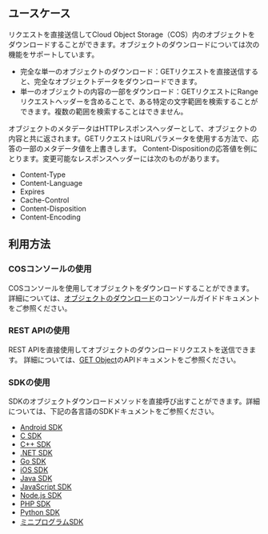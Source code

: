 ## ユースケース

リクエストを直接送信してCloud Object Storage（COS）内のオブジェクトをダウンロードすることができます。オブジェクトのダウンロードについては次の機能をサポートしています。

- 完全な単一のオブジェクトのダウンロード：GETリクエストを直接送信すると、完全なオブジェクトデータをダウンロードできます。
- 単一のオブジェクトの内容の一部をダウンロード：GETリクエストにRangeリクエストヘッダーを含めることで、ある特定の文字範囲を検索することができます。複数の範囲を検索することはできません。

オブジェクトのメタデータはHTTPレスポンスヘッダーとして、オブジェクトの内容と共に返されます。GETリクエストはURLパラメータを使用する方法で、応答の一部のメタデータ値を上書きします。
Content-Dispositionの応答値を例にとります。変更可能なレスポンスヘッダーには次のものがあります。
- Content-Type
- Content-Language
- Expires
- Cache-Control
- Content-Disposition
- Content-Encoding

## 利用方法

### COSコンソールの使用

COSコンソールを使用してオブジェクトをダウンロードすることができます。詳細については、[オブジェクトのダウンロード](https://intl.cloud.tencent.com/document/product/436/13322)のコンソールガイドドキュメントをご参照ください。

### REST APIの使用

REST APIを直接使用してオブジェクトのダウンロードリクエストを送信できます。 詳細については、[GET Object](https://intl.cloud.tencent.com/document/product/436/7753)のAPIドキュメントをご参照ください。

### SDKの使用

SDKのオブジェクトダウンロードメソッドを直接呼び出すことができます。詳細については、下記の各言語のSDKドキュメントをご参照ください。

- [Android SDK](https://intl.cloud.tencent.com/document/product/436/37675)
- [C SDK](https://intl.cloud.tencent.com/document/product/436/44873)
- [C++ SDK](https://intl.cloud.tencent.com/document/product/436/31522)
- [.NET SDK](https://intl.cloud.tencent.com/document/product/436/30594)
- [Go SDK](https://intl.cloud.tencent.com/document/product/436/44065)
- [iOS SDK](https://intl.cloud.tencent.com/document/product/436/37684)
- [Java SDK](https://intl.cloud.tencent.com/document/product/436/44016)
- [JavaScript SDK](https://intl.cloud.tencent.com/document/product/436/43862)
- [Node.js SDK](https://intl.cloud.tencent.com/document/product/436/43872)
- [PHP SDK](https://intl.cloud.tencent.com/document/product/436/45499)
- [Python SDK](https://intl.cloud.tencent.com/document/product/436/46469)
- [ミニプログラムSDK](https://intl.cloud.tencent.com/document/product/436/43882)

